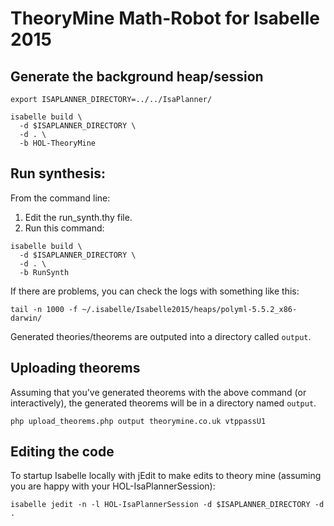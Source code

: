 # TheoryMine Math-Robot for Isabelle 2015


## Generate the background heap/session

```
export ISAPLANNER_DIRECTORY=../../IsaPlanner/

isabelle build \
  -d $ISAPLANNER_DIRECTORY \
  -d . \
  -b HOL-TheoryMine
```


## Run synthesis:

From the command line:
 1. Edit the run_synth.thy file.
 2. Run this command:

```
isabelle build \
  -d $ISAPLANNER_DIRECTORY \
  -d . \
  -b RunSynth
```

If there are problems, you can check the logs with something like this:
```
tail -n 1000 -f ~/.isabelle/Isabelle2015/heaps/polyml-5.5.2_x86-darwin/
```

Generated theories/theorems are outputed into a directory called `output`.


## Uploading theorems

Assuming that you've generated theorems with the above command (or
interactively), the generated theorems will be in a directory named `output`.

```
php upload_theorems.php output theorymine.co.uk vtppassU1
```

## Editing the code

To startup Isabelle locally with jEdit to make edits to theory mine (assuming you are happy with your HOL-IsaPlannerSession):

```
isabelle jedit -n -l HOL-IsaPlannerSession -d $ISAPLANNER_DIRECTORY -d .
```

